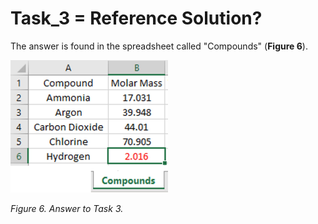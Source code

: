 # Task_3 = Reference Solution?

The answer is found in the spreadsheet called "Compounds" (**Figure 6**).

<img src="https://github.com/IMClick-Project/IQ/blob/main/Cubic%20Equations%20of%20State%20Simulator/MATLAB%20Grader/Assignment%201/Problem%201/Assessment%20and%20Code/T1-3.jpg" width="252" height="212">

*Figure 6. Answer to Task 3.*